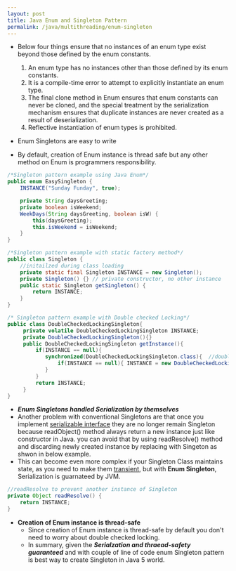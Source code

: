 ```yaml
---
layout: post
title: Java Enum and Singleton Pattern
permalink: /java/multithreading/enum-singleton
---
```



* Below four things ensure that no instances of an enum type exist beyond those defined by the enum constants.
	1. An enum type has no instances other than those defined by its enum constants. 
	2. It is a compile-time error to attempt to explicitly instantiate an enum type. 
	3. The final clone method in Enum ensures that enum constants can never be cloned, and the special treatment by the serialization mechanism ensures that duplicate instances are never created as a result of deserialization. 
	4. Reflective instantiation of enum types is prohibited.

* Enum Singletons are easy to write
* By default, creation of Enum instance is thread safe but any other method on Enum is programmers responsibility.

```java
/*Singleton pattern example using Java Enum*/
public enum EasySingleton {
    INSTANCE("Sunday Funday", true);

    private String daysGreeting;
    private boolean isWeekend;
    WeekDays(String daysGreeting, boolean isW) {
        this(daysGreeting);
        this.isWeekend = isWeekend;
    }
}
```
```java
/*Singleton pattern example with static factory method*/
public class Singleton {
    //initailzed during class loading
    private static final Singleton INSTANCE = new Singleton();
    private Singleton() {} // private constructor, no other instance 
    public static Singleton getSingleton() {
        return INSTANCE;
    }
}
```
```java
/* Singleton pattern example with Double checked Locking*/
public class DoubleCheckedLockingSingleton{
     private volatile DoubleCheckedLockingSingleton INSTANCE;
     private DoubleCheckedLockingSingleton(){}
     public DoubleCheckedLockingSingleton getInstance(){
         if(INSTANCE == null){
            synchronized(DoubleCheckedLockingSingleton.class){  //double checking Singleton instance
                if(INSTANCE == null){ INSTANCE = new DoubleCheckedLockingSingleton(); }
            }
         }
         return INSTANCE;
     }
}
```

* ***Enum Singletons handled Serialization by themselves***
* Another problem with conventional Singletons are that once you implement [serializable interface](https://javarevisited.blogspot.com/2011/04/top-10-java-serialization-interview.html) they are no longer remain Singleton because readObject() method always return a new instance just like constructor in Java. you can avoid that by using readResolve() method and discarding newly created instance by replacing with Singeton as shwon in below example. 
* This can become even more complex if your Singleton Class maintains state, as you need to make them [transient](https://javarevisited.blogspot.com/2012/03/difference-between-transient-and.html), but with **Enum Singleton**, Serialization is guarnateed by JVM. 

```java
//readResolve to prevent another instance of Singleton
private Object readResolve() {
    return INSTANCE;
}
```

* **Creation of Enum instance is thread-safe**
	- Since creation of Enum instance is thread-safe by default you don't need to worry about double checked locking.
	- In summary, given the ***Serialzation and thraead-safety guaranteed*** and with couple of line of code enum Singleton pattern is best way to create Singleton in Java 5 world.
